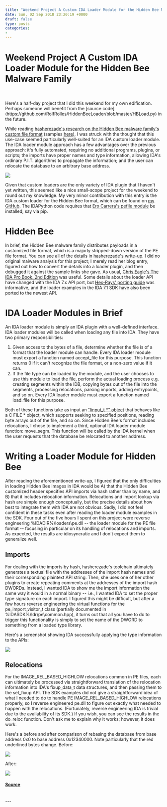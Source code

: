 ```yaml
---
title: "Weekend Project A Custom IDA Loader Module for the Hidden Bee Malware Family"
date: Sun, 02 Sep 2018 23:20:19 +0000
draft: false
type: posts
categories: 
- 
---
```

# Weekend Project A Custom IDA Loader Module for the Hidden Bee Malware Family

<br/>

<br/>
Here's a half-day project that I did this weekend for my own edification. Perhaps someone will benefit from the [source code](https://github.com/RolfRolles/HiddenBeeLoader/blob/master/HBLoad.py) in the future.

While reading [hasherezade's research on the Hidden Bee malware family's custom file format](https://blog.malwarebytes.com/threat-analysis/2018/08/reversing-malware-in-a-custom-format-hidden-bee-elements/) (samples [here](https://github.com/InQuest/malware-samples)), I was struck with the thought that this use-case seemed particularly well-suited for an IDA custom loader module. The IDA loader module approach has a few advantages over the previous approach: it's fully automated, requiring no additional programs, plugins, or scripts; the imports have proper names and type information, allowing IDA's ordinary P.I.T. algorithms to propagate the information; and the user can relocate the database to an arbitrary base address.

![](https://images.squarespace-cdn.com/content/v1/53a64cc2e4b0c63fc41a3320/1535930250175-ZMIM5IH6PWQDL759D0VN/LoaderScreen.png?format=1000w)

Given that custom loaders are the only variety of IDA plugin that I haven't yet written, this seemed like a nice small-scope project for the weekend to round out my knowledge. My very minor contribution with this entry is the IDA custom loader for the Hidden Bee format, which can be found on [my GitHub](https://github.com/RolfRolles/HiddenBeeLoader/blob/master/HBLoad.py). The IDAPython code requires that [Ero Carrera's pefile module](https://github.com/erocarrera/pefile) be installed, say via pip. 

Hidden Bee
==========

In brief, the Hidden Bee malware family distributes payloads in a customized file format, which is a majorly stripped-down version of the PE file format. You can see all of the details in [hasherezade's write-up](https://blog.malwarebytes.com/threat-analysis/2018/08/reversing-malware-in-a-custom-format-hidden-bee-elements/). I did no original malware analysis for this project; I merely read her blog entry, figured out how to convert the details into a loader plugin, and then debugged it against the sample links she gave. As usual, [Chris Eagle's The IDA Pro Book, 2nd Edition](https://nostarch.com/idapro2.htm) was useful. Some details about the loader API have changed with the IDA 7.x API port, but [Hex-Rays' porting guide](https://www.hex-rays.com/products/ida/7.0/docs/api70_porting_guide.shtml) was informative, and the loader examples in the IDA 7.1 SDK have also been ported to the newest API.

IDA Loader Modules in Brief
===========================

An IDA loader module is simply an IDA plugin with a well-defined interface. IDA loader modules will be called when loading any file into IDA. They have two primary responsibilities: 

1.  Given access to the bytes of a file, determine whether the file is of a format that the loader module can handle. Every IDA loader module must export a function named accept\_file for this purpose. This function returns 0 if it can't recognize the file format, or a non-zero value if it can.
2.  If the file type can be loaded by the module, and the user chooses to use this module to load the file, perform the actual loading process e.g. creating segments within the IDB, copying bytes out of the file into the segments, processing relocations, parsing imports, adding entrypoints, and so on. Every IDA loader module must export a function named load\_file for this purpose.

Both of these functions take as input an ["linput\_t \*" object](https://www.hex-rays.com/products/ida/support/idapython_docs/ida_idaapi.loader_input_t-class.html) that behaves like a C FILE \* object, which supports seeking to specified positions, reading byte arrays out of the file, and so on. Since Hidden Bee's format includes relocations, I chose to implement a third, optional IDA loader module function: move\_segm. This function will be called by the IDA kernel when the user requests that the database be relocated to another address.

Writing a Loader Module for Hidden Bee
======================================

After reading the aforementioned write-up, I figured that the only difficulties in loading Hidden Bee images in IDA would be A) that the Hidden Bee customized header specifies API imports via hash rather than by name, and B) that it includes relocation information. Relocations and import lookup via hash are simple enough conceptually, but the precise details about how best to integrate them with IDA are not obvious. Sadly, I did not feel confident in these tasks even after reading the loader module examples in the SDK. Four out of the five hours I spent on this project were reverse engineering %IDADIR%\\loaders\\pe.dll -- the loader module for the PE file format -- focusing in particular on its handling of relocations and imports. As expected, the results are idiosyncratic and I don't expect them to generalize well. 

Imports
-------

For dealing with the imports by hash, hasherezade's toolchain ultimately generates a textual file with the addresses of the import hash names and their corresponding plaintext API string. Then, she uses one of her other plugins to create repeating comments at the addresses of the import hash DWORDs. Instead, I wanted IDA to show me the import information the same way it would in a normal binary -- i.e., I wanted IDA to set the proper type signature on each import. I figured this might be difficult, but after a few hours reverse engineering the virtual functions for the pe\_import\_visitor\_t class (partially documented in %IDASDK%\\ldr\\pe\\common.hpp), it turns out that all you have to do to trigger this functionality is simply to set the name of the DWORD to something from a loaded type library.

Here's a screenshot showing IDA successfully applying the type information to the APIs:

![](https://images.squarespace-cdn.com/content/v1/53a64cc2e4b0c63fc41a3320/1535930318142-QBMM6UVN9M0MA55X7SAJ/ImportNames.png?format=1000w)

Relocations
-----------

For the IMAGE\_REL\_BASED\_HIGHLOW relocations common in PE files, each can ultimately be processed via straightforward translation of the relocation information into IDA's fixup\_data\_t data structures, and then passing them to the set\_fixup API. The SDK examples did not give a straightforward idea of what I needed to do to handle PE IMAGE\_REL\_BASED\_HIGHLOW relocations properly, so I reverse engineered pe.dll to figure out exactly what needed to happen with the relocations. (Fortunately, reverse engineering IDA is trivial due to the availability of its SDK.) If you wish, you can see the results in the do\_reloc function. Don't ask me to explain why it works; however, it does work.

Here's a before and after comparison of rebasing the database from base address 0x0 to base address 0x12340000. Note particularly that the red underlined bytes change. Before:

![](https://images.squarespace-cdn.com/content/v1/53a64cc2e4b0c63fc41a3320/1535930378327-FVT7Z2APB9NYJHT9QA2N/RebaseBefore.png?format=1000w)

After:

![](https://images.squarespace-cdn.com/content/v1/53a64cc2e4b0c63fc41a3320/1535930406102-B10P7BVHCYXIMWQ7BFIF/RebaseAfter.png?format=1000w)

#### [Source](https://www.msreverseengineering.com/blog/2018/9/2/weekend-project-a-custom-ida-loader-module-for-the-hidden-bee-malware-family)

<br/>
---
